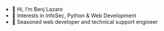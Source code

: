 - 👋 Hi, I’m Benj Lazaro
- 👀 Interests in InfoSec, Python & Web Development
- 🌱 Seasoned web developer and technical support engineer
<!--- - 📫 How to reach me: <a href="mailto: benjie.work@gmail.com">Email</a> or Twitter <a href="https://twitter.com/benj_lazaro">@benj_lazaro</a> --->

<!---
benj-lazaro/benj-lazaro is a ✨ special ✨ repository because its `README.md` (this file) appears on your GitHub profile.
You can click the Preview link to take a look at your changes.
--->
